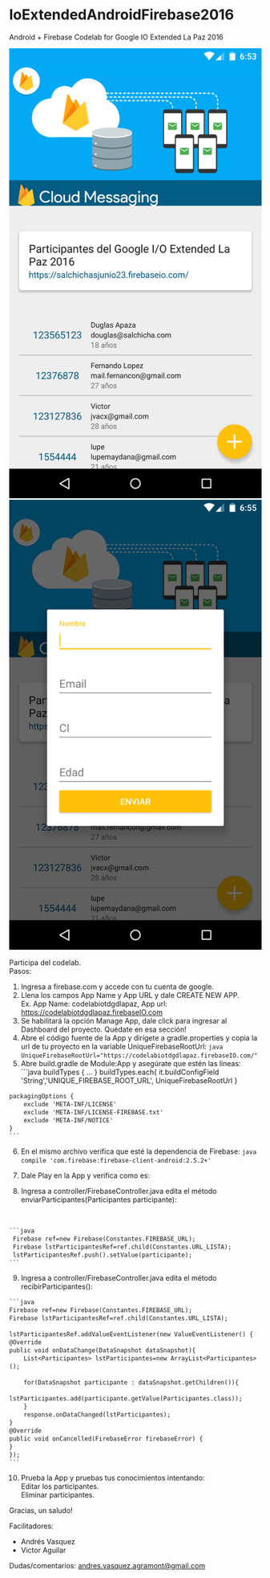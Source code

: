 # IoExtendedAndroidFirebase2016

Android + Firebase Codelab for Google IO Extended La Paz 2016

![Home](https://raw.githubusercontent.com/andres-vasquez/IoExtendedAndroidFirebase2016/master/capturas/home.png "Home")
![Add dialog](https://raw.githubusercontent.com/andres-vasquez/IoExtendedAndroidFirebase2016/master/capturas/agregar_dialogo.png "Agregar")

Participa del codelab. <br/>
Pasos:
  1. Ingresa a firebase.com y accede con tu cuenta de google.
  2. Llena los campos App Name y App URL y dale CREATE NEW APP. <br/>
  Ex. App Name: codelabiotdgdlapaz, App url: https://codelabiotdgdlapaz.firebaseIO.com
  3. Se habilitará la opción Manage App, dale click para ingresar al Dashboard del proyecto. Quédate en esa sección!
  4. Abre el código fuente de la App y dirígete a gradle.properties y copia la url de tu proyecto en la variable UniqueFirebaseRootUrl:
    ```java
    UniqueFirebaseRootUrl="https://codelabiotdgdlapaz.firebaseIO.com/"
    ```
  5. Abre build.gradle de Module:App y asegúrate que estén las líneas:
    ```java
 buildTypes {
        ...
    }
buildTypes.each{
        it.buildConfigField 'String','UNIQUE_FIREBASE_ROOT_URL', UniqueFirebaseRootUrl
    }

    packagingOptions {
        exclude 'META-INF/LICENSE'
        exclude 'META-INF/LICENSE-FIREBASE.txt'
        exclude 'META-INF/NOTICE'
    }
    ```
  6. En el mismo archivo verifica que esté la dependencia de Firebase:
    ```java
  compile 'com.firebase:firebase-client-android:2.5.2+'
    ```

  7. Dale Play en la App y verifica como es:
  8. Ingresa a controller/FirebaseController.java edita el método enviarParticipantes(Participantes participante):
  <br/>

    ```java
     Firebase ref=new Firebase(Constantes.FIREBASE_URL);
     Firebase lstParticipantesRef=ref.child(Constantes.URL_LISTA);
     lstParticipantesRef.push().setValue(participante);
    ```
  9. Ingresa a controller/FirebaseController.java edita el método recibirParticipantes():

    ```java
    Firebase ref=new Firebase(Constantes.FIREBASE_URL);
    Firebase lstParticipantesRef=ref.child(Constantes.URL_LISTA);

    lstParticipantesRef.addValueEventListener(new ValueEventListener() {
    @Override
    public void onDataChange(DataSnapshot dataSnapshot){
        List<Participantes> lstParticipantes=new ArrayList<Participantes>();

        for(DataSnapshot participante : dataSnapshot.getChildren()){
            lstParticipantes.add(participante.getValue(Participantes.class));
        }
        response.onDataChanged(lstParticipantes);
    }
    @Override
    public void onCancelled(FirebaseError firebaseError) {
    }
    });
    ```
  10. Prueba la App y pruebas tus conocimientos intentando:  <br/>Editar los participantes.  <br/>Eliminar participantes.

Gracias, un saludo!

Facilitadores:
- Andrés Vasquez
- Victor Aguilar

Dudas/comentarios: andres.vasquez.agramont@gmail.com
